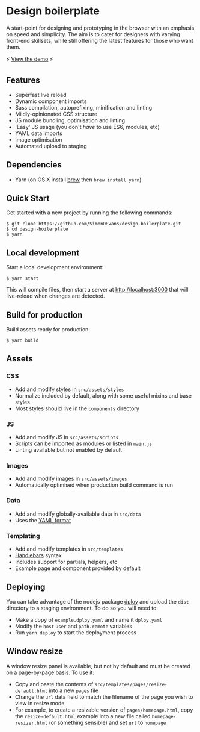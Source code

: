# Design boilerplate

A start-point for designing and prototyping in the browser with an emphasis on speed and simplicity. The aim is to cater for designers with varying front-end skillsets, while still offering the latest features for those who want them.

:zap: [View the demo](https://sii.im/playground/design-boilerplate/pages/example-resizer.html) :zap:

## Features

 - Superfast live reload
 - Dynamic component imports
 - Sass compilation, autoprefixing, minification and linting
 - Mildly-opinionated CSS structure
 - JS module bundling, optimisation and linting
 - 'Easy' JS usage (you don't _have_ to use ES6, modules, etc)
 - YAML data imports
 - Image optimisation
 - Automated upload to staging

## Dependencies

 - Yarn (on OS X install [brew](https://brew.sh) then `brew install yarn`)

## Quick Start

Get started with a new project by running the following commands:

```
$ git clone https://github.com/SimonDEvans/design-boilerplate.git
$ cd design-boilerplate
$ yarn
```

## Local development

Start a local development environment:

```
$ yarn start
```

This will compile files, then start a server at [http://localhost:3000](http://localhost:3000) that will live-reload when changes are detected.

## Build for production

Build assets ready for production:

```
$ yarn build
```

## Assets

### CSS

 - Add and modify styles in `src/assets/styles`
 - Normalize included by default, along with some useful mixins and base styles
 - Most styles should live in the `components` directory 

### JS

 - Add and modify JS in `src/assets/scripts`
 - Scripts can be imported as modules or listed in `main.js`
 - Linting available but not enabled by default

### Images

 - Add and modify images in `src/assets/images`
 - Automatically optimised when production build command is run

### Data

 - Add and modify globally-available data in `src/data`
 - Uses the [YAML format](https://learnxinyminutes.com/docs/yaml/)
 
### Templating

 - Add and modify templates in `src/templates`
 - [Handlebars](http://handlebarsjs.com/) syntax
 - Includes support for partials, helpers, etc
 - Example page and component provided by default
 
## Deploying

You can take advantage of the nodejs package [dploy](https://github.com/LeanMeanFightingMachine/dploy) and upload the `dist` directory to a staging environment. To do so you will need to:

 * Make a copy of `example.dploy.yaml` and name it `dploy.yaml`
 * Modify the `host` `user` and `path.remote` variables
 * Run `yarn deploy` to start the deployment process

## Window resize

A window resize panel is available, but not by default and must be created on a page-by-page basis. To use it:

- Copy and paste the contents of `src/templates/pages/resize-default.html` into a new `pages` file
- Change the `url` data field to match the filename of the page you wish to view in resize mode
- For example, to create a resizable version of `pages/homepage.html`, copy the `resize-default.html` example into a new file called `homepage-resizer.html` (or something sensible) and set `url` to `homepage`
